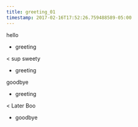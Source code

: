 ```yaml
---
title: greeting_01
timestamp: 2017-02-16T17:52:26.759488589-05:00
---
```


hello
* greeting

< sup sweety
* greeting

goodbye
* greeting

< Later Boo
* goodbye
